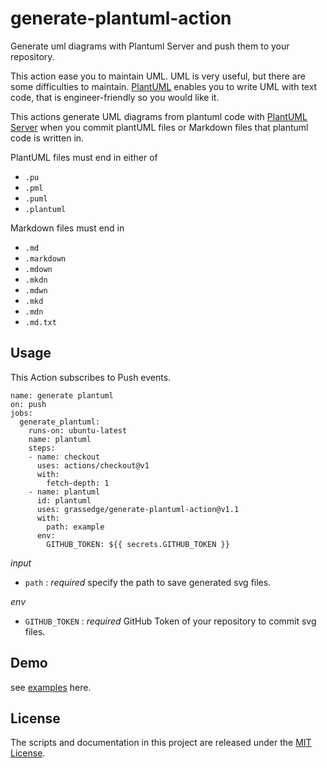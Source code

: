 # generate-plantuml-action

Generate uml diagrams with Plantuml Server and push them to your repository.

This action ease you to maintain UML.
UML is very useful, but there are some difficulties to maintain.
[PlantUML](https://plantuml.com/) enables you to write UML with text code, that is engineer-friendly so you would like it.

This actions generate UML diagrams from plantuml code
with [PlantUML Server](https://plantuml.com/en/server) when you commit plantUML files
or Markdown files that plantuml code is written in.

PlantUML files must end in either of
- `.pu`
- `.pml`
- `.puml`
- `.plantuml`

Markdown files must end in
- `.md`
- `.markdown`
- `.mdown`
- `.mkdn`
- `.mdwn`
- `.mkd`
- `.mdn`
- `.md.txt`

## Usage

This Action subscribes to Push events.

```workflow
name: generate plantuml
on: push
jobs:
  generate_plantuml:
    runs-on: ubuntu-latest
    name: plantuml
    steps:
    - name: checkout
      uses: actions/checkout@v1
      with:
        fetch-depth: 1
    - name: plantuml
      id: plantuml
      uses: grassedge/generate-plantuml-action@v1.1
      with:
        path: example
      env:
        GITHUB_TOKEN: ${{ secrets.GITHUB_TOKEN }}
```

*input*

- `path` : *required* specify the path to save generated svg files.

*env*

- `GITHUB_TOKEN` : *required* GitHub Token of your repository to commit svg files.

## Demo

see [examples](./example/sample.md) here.

## License

The scripts and documentation in this project are released under the [MIT License](LICENSE).
